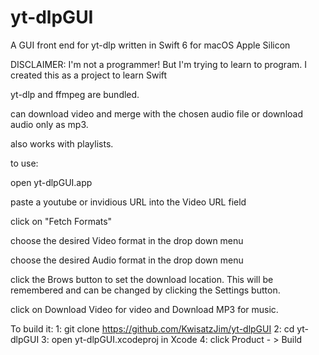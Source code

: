 # yt-dlpGUI

A GUI front end for yt-dlp written in Swift 6 for macOS Apple Silicon 

DISCLAIMER: I'm not a programmer! But I'm trying to learn to program. I created this as a project to learn Swift

yt-dlp and ffmpeg are bundled.  

can download video and merge with the chosen audio file or download audio only as mp3.

also works with playlists.

to use:

open yt-dlpGUI.app

paste a youtube or invidious URL into the Video URL field

click on "Fetch Formats"

choose the desired Video format in the drop down menu

choose the desired Audio format in the drop down menu

click the Brows button to set the download location.  This will be remembered and can be changed by clicking the Settings button.

click on Download Video for video and Download MP3 for music.

To build it:
1: git clone https://github.com/KwisatzJim/yt-dlpGUI
2: cd yt-dlpGUI
3: open yt-dlpGUI.xcodeproj in Xcode
4: click Product - > Build
